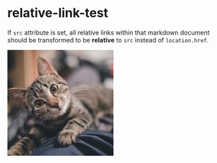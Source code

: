 # relative-link-test

If `src` attribute is set, all relative links within that markdown document should be transformed
to be **relative** to `src` instead of `location.href`.

![cat!](cat.jpg)
